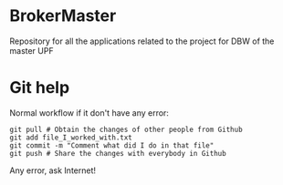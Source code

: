 # BrokerMaster
Repository for all the applications related to the project for DBW of the master UPF

# Git help
Normal workflow if it don't have any error:

	git pull # Obtain the changes of other people from Github
	git add file_I_worked_with.txt
	git commit -m "Comment what did I do in that file"
	git push # Share the changes with everybody in Github

Any error, ask Internet!
